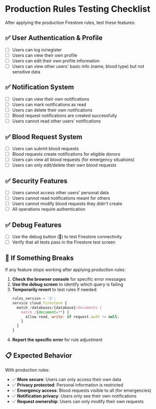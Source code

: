 # Production Rules Testing Checklist

After applying the production Firestore rules, test these features:

## ✅ **User Authentication & Profile**
- [ ] Users can log in/register
- [ ] Users can view their own profile
- [ ] Users can edit their own profile information
- [ ] Users can view other users' basic info (name, blood type) but not sensitive data

## ✅ **Notification System**
- [ ] Users can view their own notifications
- [ ] Users can mark notifications as read
- [ ] Users can delete their own notifications
- [ ] Blood request notifications are created successfully
- [ ] Users cannot read other users' notifications

## ✅ **Blood Request System**
- [ ] Users can submit blood requests
- [ ] Blood requests create notifications for eligible donors
- [ ] Users can view all blood requests (for emergency situations)
- [ ] Users can only edit/delete their own blood requests

## ✅ **Security Features**
- [ ] Users cannot access other users' personal data
- [ ] Users cannot read notifications meant for others
- [ ] Users cannot modify blood requests they didn't create
- [ ] All operations require authentication

## ✅ **Debug Features**
- [ ] Use the debug button (🐛) to test Firestore connectivity
- [ ] Verify that all tests pass in the Firestore test screen

## 🚨 **If Something Breaks**

If any feature stops working after applying production rules:

1. **Check the browser console** for specific error messages
2. **Use the debug screen** to identify which query is failing
3. **Temporarily revert** to test rules if needed:
   ```javascript
   rules_version = '2';
   service cloud.firestore {
     match /databases/{database}/documents {
       match /{document=**} {
         allow read, write: if request.auth != null;
       }
     }
   }
   ```
4. **Report the specific error** for rule adjustment

## 📋 **Expected Behavior**

With production rules:
- ✅ **More secure**: Users can only access their own data
- ✅ **Privacy protected**: Personal information is restricted
- ✅ **Emergency access**: Blood requests visible to all (for emergencies)
- ✅ **Notification privacy**: Users only see their own notifications
- ✅ **Request ownership**: Users can only modify their own requests
